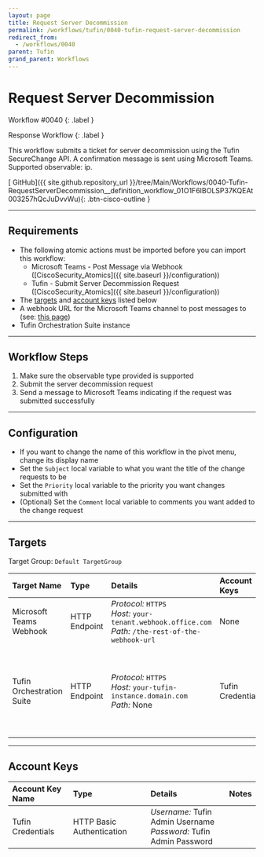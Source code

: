```yaml
---
layout: page
title: Request Server Decommission
permalink: /workflows/tufin/0040-tufin-request-server-decommission
redirect_from:
  - /workflows/0040
parent: Tufin
grand_parent: Workflows
---
```


# Request Server Decommission
<div markdown="1">
Workflow #0040
{: .label }

Response Workflow
{: .label }
</div>

This workflow submits a ticket for server decommission using the Tufin SecureChange API. A confirmation message is sent using Microsoft Teams. Supported observable: ip.

[<i class="fab fa-github"></i> GitHub]({{ site.github.repository_url }}/tree/Main/Workflows/0040-Tufin-RequestServerDecommission__definition_workflow_01O1F6IBOLSP37KQEAt003257hQcJuDvvWu){: .btn-cisco-outline }

---

## Requirements
* The following atomic actions must be imported before you can import this workflow:
	* Microsoft Teams - Post Message via Webhook ([CiscoSecurity_Atomics]({{ site.baseurl }}/configuration))
	* Tufin - Submit Server Decommission Request ([CiscoSecurity_Atomics]({{ site.baseurl }}/configuration))
* The [targets](#targets) and [account keys](#account-keys) listed below
* A webhook URL for the Microsoft Teams channel to post messages to (see: [this page](https://docs.microsoft.com/en-us/microsoftteams/platform/webhooks-and-connectors/how-to/connectors-using#setting-up-a-custom-incoming-webhook))
* Tufin Orchestration Suite instance

---

## Workflow Steps
1. Make sure the observable type provided is supported
1. Submit the server decommission request
1. Send a message to Microsoft Teams indicating if the request was submitted successfully

---

## Configuration
* If you want to change the name of this workflow in the pivot menu, change its display name
* Set the `Subject` local variable to what you want the title of the change requests to be
* Set the `Priority` local variable to the priority you want changes submitted with
* (Optional) Set the `Comment` local variable to comments you want added to the change request

---

## Targets
Target Group: `Default TargetGroup`

| Target Name | Type | Details | Account Keys | Notes |
|:------------|:-----|:--------|:-------------|:------|
| Microsoft Teams Webhook | HTTP Endpoint | _Protocol:_ `HTTPS`<br />_Host:_ `your-tenant.webhook.office.com`<br />_Path:_ `/the-rest-of-the-webhook-url` | None | |
| Tufin Orchestration Suite | HTTP Endpoint | _Protocol:_ `HTTPS`<br />_Host:_ `your-tufin-instance.domain.com`<br />_Path:_ None<br />| Tufin Credentials | If using a self-signed certificate, disable certificate validation on the target |

---

## Account Keys

| Account Key Name | Type | Details | Notes |
|:-----------------|:-----|:--------|:------|
| Tufin Credentials | HTTP Basic Authentication | _Username:_ Tufin Admin Username<br />_Password:_ Tufin Admin Password |  |
